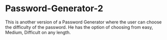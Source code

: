 # Password-Generator-2
This is another version of a Password Generator where the user can choose the difficulty of the password. He has the option of choosing from easy, Medium, Difficult on any length.
